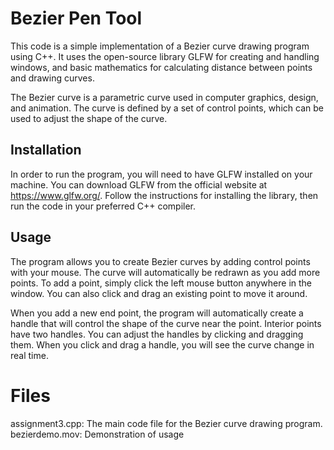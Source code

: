 # Bezier Pen Tool
This code is a simple implementation of a Bezier curve drawing program using C++. It uses the open-source library GLFW for creating and handling windows, and basic mathematics for calculating distance between points and drawing curves.

The Bezier curve is a parametric curve used in computer graphics, design, and animation. The curve is defined by a set of control points, which can be used to adjust the shape of the curve.

## Installation
In order to run the program, you will need to have GLFW installed on your machine. You can download GLFW from the official website at https://www.glfw.org/. Follow the instructions for installing the library, then run the code in your preferred C++ compiler.

## Usage
The program allows you to create Bezier curves by adding control points with your mouse. The curve will automatically be redrawn as you add more points. To add a point, simply click the left mouse button anywhere in the window. You can also click and drag an existing point to move it around.

When you add a new end point, the program will automatically create a handle that will control the shape of the curve near the point. Interior points have two handles. You can adjust the handles by clicking and dragging them. When you click and drag a handle, you will see the curve change in real time.

# Files
assignment3.cpp: The main code file for the Bezier curve drawing program.
bezierdemo.mov: Demonstration of usage

